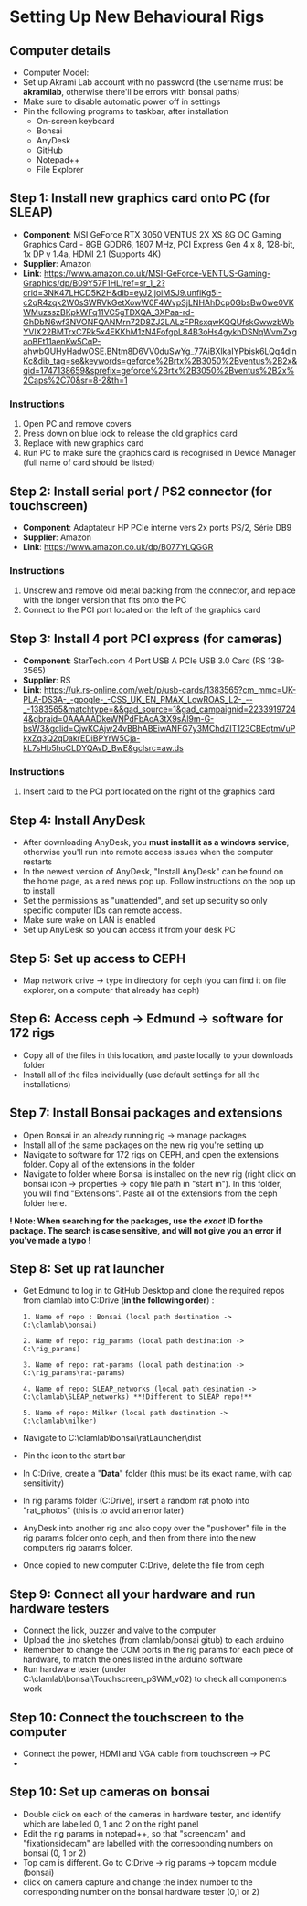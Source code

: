 # Setting Up New Behavioural Rigs

## Computer details 
- Computer Model:
- Set up Akrami Lab account with no password (the username must be **akramilab**, otherwise there'll be errors with bonsai paths)
- Make sure to disable automatic power off in settings
- Pin the following programs to taskbar, after installation
    - On-screen keyboard
    - Bonsai
    - AnyDesk
    - GitHub
    - Notepad++
    - File Explorer

## Step 1: Install new graphics card onto PC (for SLEAP)
- **Component**: MSI GeForce RTX 3050 VENTUS 2X XS 8G OC Gaming Graphics Card - 8GB GDDR6, 1807 MHz, PCI Express Gen 4 x 8, 128-bit, 1x DP v 1.4a, HDMI 2.1 (Supports 4K)
- **Supplier**: Amazon
- **Link**: https://www.amazon.co.uk/MSI-GeForce-VENTUS-Gaming-Graphics/dp/B09Y57F1HL/ref=sr_1_2?crid=3NK47LHCD5K2H&dib=eyJ2IjoiMSJ9.unfiKg5I-c2qR4zqk2W0sSWRVkGetXowW0F4WvpSjLNHAhDcp0GbsBw0we0VKWMuzsszBKpkWFq11VC5gTDXQA_3XPaa-rd-GhDbN6wf3NVONFQANMrn72D8ZJ2LALzFPRsxqwKQQUfskGwwzbWbYVlX22BMTrxC7Rk5x4EKKhM1zN4FofgpL84B3oHs4gykhDSNqWvmZxgaoBEt11aenKw5CqP-ahwbQUHyHadwOSE.BNtm8D6VV0duSwYg_77AiBXlkaIYPbisk6LQq4dlnKc&dib_tag=se&keywords=geforce%2Brtx%2B3050%2Bventus%2B2x&qid=1747138659&sprefix=geforce%2Brtx%2B3050%2Bventus%2B2x%2Caps%2C70&sr=8-2&th=1

### Instructions 
1. Open PC and remove covers
2. Press down on blue lock to release the old graphics card
3. Replace with new graphics card
4. Run PC to make sure the graphics card is recognised in Device Manager (full name of card should be listed)

## Step 2: Install serial port / PS2 connector (for touchscreen)
- **Component**: Adaptateur HP PCIe interne vers 2x ports PS/2, Série DB9
- **Supplier**: Amazon
- **Link**: https://www.amazon.co.uk/dp/B077YLQGGR

### Instructions 
1. Unscrew and remove old metal backing from the connector, and replace with the longer version that fits onto the PC
2. Connect to the PCI port located on the left of the graphics card

## Step 3: Install 4 port PCI express (for cameras)
- **Component**: StarTech.com 4 Port USB A PCIe USB 3.0 Card (RS 138-3565)
- **Supplier**: RS
- **Link**: https://uk.rs-online.com/web/p/usb-cards/1383565?cm_mmc=UK-PLA-DS3A-_-google-_-CSS_UK_EN_PMAX_LowROAS_L2-_--_-1383565&matchtype=&&gad_source=1&gad_campaignid=22339197244&gbraid=0AAAAADkeWNPdFbAoA3tX9sAl9m-G-bsW3&gclid=CjwKCAjw24vBBhABEiwANFG7y3MChdZIT123CBEqtmVuPkxZq3Q2qDakrEDiBPYrW5Cja-kL7sHb5hoCLDYQAvD_BwE&gclsrc=aw.ds

### Instructions 
1. Insert card to the PCI port located on the right of the graphics card

## Step 4: Install AnyDesk 
- After downloading AnyDesk, you **must install it as a windows service**, otherwise you'll run into remote access issues when the computer restarts
- In the newest version of AnyDesk, "Install AnyDesk" can be found on the home page, as a red news pop up. Follow instructions on the pop up to install
- Set the permissions as "unattended", and set up security so only specific computer IDs can remote access.
- Make sure wake on LAN is enabled
- Set up AnyDesk so you can access it from your desk PC

## Step 5: Set up access to CEPH
- Map network drive -> type in directory for ceph (you can find it on file explorer, on a computer that already has ceph)

## Step 6: Access ceph -> Edmund -> software for 172 rigs
- Copy all of the files in this location, and paste locally to your downloads folder
- Install all of the files individually (use default settings for all the installations)

## Step 7: Install Bonsai packages and extensions
- Open Bonsai in an already running rig -> manage packages
- Install all of the same packages on the new rig you're setting up
- Navigate to software for 172 rigs on CEPH, and open the extensions folder. Copy all of the extensions in the folder
- Navigate to folder where Bonsai is installed on the new rig (right click on bonsai icon -> properties -> copy file path in "start in"). In this folder, you will find "Extensions". Paste all of the extensions from the ceph folder here. 

**! Note: When searching for the packages, use the *exact* ID for the package. The search is case sensitive, and will not give you an error if you've made a typo !**

## Step 8: Set up rat launcher 
- Get Edmund to log in to GitHub Desktop and clone the required repos from clamlab into C:Drive (**in the following order**) :

      1. Name of repo : Bonsai (local path destination -> C:\clamlab\bonsai)

      2. Name of repo: rig_params (local path destination -> C:\rig_params)

      3. Name of repo: rat-params (local path destination -> C:\rig_params\rat-params)

      4. Name of repo: SLEAP_networks (local path desination -> C:\clamlab\SLEAP_networks) **!Different to SLEAP repo!**

      5. Name of repo: Milker (local path destination -> C:\clamlab\milker)
  
- Navigate to C:\clamlab\bonsai\ratLauncher\dist
- Pin the icon to the start bar
- In C:Drive, create a "**Data**" folder (this must be its exact name, with cap sensitivity)
- In rig params folder (C:Drive), insert a random rat photo into "rat_photos" (this is to avoid an error later)
- AnyDesk into another rig and also copy over the "pushover" file in the rig params folder onto ceph, and then from there into the new computers rig params folder.
- Once copied to new computer C:Drive, delete the file from ceph

## Step 9: Connect all your hardware and run hardware testers
- Connect the lick, buzzer and valve to the computer
- Upload the .ino sketches (from clamlab/bonsai gitub) to each arduino
- Remember to change the COM ports in the rig params for each piece of hardware, to match the ones listed in the arduino software
- Run hardware tester (under C:\clamlab\bonsai\Touchscreen_pSWM_v02) to check all components work

## Step 10: Connect the touchscreen to the computer 
- Connect the power, HDMI and VGA cable from touchscreen -> PC
- 

## Step 10: Set up cameras on bonsai 
- Double click on each of the cameras in hardware tester, and identify which are labelled 0, 1 and 2 on the right panel
- Edit the rig params in notepad++, so that "screencam" and "fixationsidecam" are labelled with the corresponding numbers on bonsai (0, 1 or 2)
- Top cam is different. Go to C:Drive -> rig params -> topcam module (bonsai)
- click on camera capture and change the index number to the corresponding number on the bonsai hardware tester (0,1 or 2)
